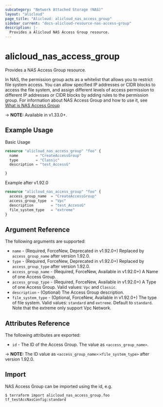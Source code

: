 ```yaml
---
subcategory: "Network Attached Storage (NAS)"
layout: "alicloud"
page_title: "Alicloud: alicloud_nas_access_group"
sidebar_current: "docs-alicloud-resource-nas-access-group"
description: |-
  Provides a Alicloud NAS Access Group resource.
---
```


# alicloud\_nas\_access\_group

Provides a NAS Access Group resource.

In NAS, the permission group acts as a whitelist that allows you to restrict file system access. You can allow specified IP addresses or CIDR blocks to access the file system, and assign different levels of access permission to different IP addresses or CIDR blocks by adding rules to the permission group.
For information about NAS Access Group and how to use it, see [What is NAS Access Group](https://www.alibabacloud.com/help/en/doc-detail/27534)

-> **NOTE:** Available in v1.33.0+.

## Example Usage

Basic Usage

```terraform
resource "alicloud_nas_access_group" "foo" {
  name        = "CreateAccessGroup"
  type        = "Classic"
  description = "test_AccessG"

}
```

Example after v1.92.0

```terraform
resource "alicloud_nas_access_group" "foo" {
  access_group_name  = "CreateAccessGroup"
  access_group_type  = "Vpc"
  description        = "test_AccessG"
  file_system_type   = "extreme"
}
```

## Argument Reference

The following arguments are supported:

* `name` - (Required, ForceNew, Deprecated in v1.92.0+) Replaced by `access_group_name` after version 1.92.0.
* `type` - (Required, ForceNew, Deprecated in v1.92.0+) Replaced by `access_group_type` after version 1.92.0.
* `access_group_name` - (Required, ForceNew, Available in v1.92.0+) A Name of one Access Group.
* `access_group_type` - (Required, ForceNew, Available in v1.92.0+) A Type of one Access Group. Valid values: `Vpc` and `Classic`.
* `description` - (Optional) The Access Group description.
* `file_system_type` - (Optional, ForceNew, Available in v1.92.0+) The type of file system. Valid values: `standard` and `extreme`. Default to `standard`. Note that the extreme only support Vpc Network.

## Attributes Reference

The following attributes are exported:

* `id` - The ID of the Access Group. The value as `<access_group_name>`. 

-> **NOTE:** The ID value as `<access_group_name>`:`<file_system_type>` after version 1.92.0.

## Import

NAS Access Group can be imported using the id, e.g.

```
$ terraform import alicloud_nas_access_group.foo tf_testAccNasConfig:standard
```
